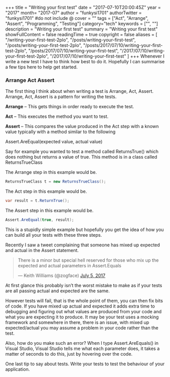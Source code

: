 +++
title = "Writing your first test"
date = "2017-07-10T20:00:45Z"
year = "2017"
month= "2017-07"
author = "funkysi1701"
authorTwitter = "funkysi1701" #do not include @
cover = ""
tags = ["Act", "Arrange", "Assert", "Programming", "Testing"]
category="tech"
keywords = ["", ""]
description =  "Writing your first test"
summary = "Writing your first test"
showFullContent = false
readingTime = true
copyright = false
aliases = [
    "/writing-your-first-test-2plo",
    "/posts/writing-your-first-test",
    "/posts/writing-your-first-test-2plo",
    "/posts/2017/07/10/writing-your-first-test-2plo",
    "/posts/2017/07/10/writing-your-first-test",
    "/2017/07/10/writing-your-first-test-2plo",
    "/2017/07/10/writing-your-first-test"
]
+++
Whenever I write a new test I have to think how best to do it. Hopefully I can summarise a few tips here to help get started.

### Arrange Act Assert

The first thing I think about when writing a test is Arrange, Act, Assert. Arrange, Act, Assert is a pattern for writing the tests.

**Arrange** – This gets things in order ready to execute the test.

**Act** – This executes the method you want to test.

**Assert** – This compares the value produced in the Act step with a known value typically with a method similar to the following

Assert.AreEqual(expected value, actual value)

Say for example you wanted to test a method called ReturnsTrue() which does nothing but returns a value of true. This method is in a class called ReturnsTrueClass

The Arrange step in this example would be.

```csharp
ReturnsTrueClass t = new ReturnsTrueClass();
```

The Act step in this example would be.

```csharp
var result = t.ReturnTrue();
```

The Assert step in this example would be.

```csharp
Assert.AreEqual(true, result);
```

This is a stupidly simple example but hopefully you get the idea of how you can build all your tests with these three steps.

Recently I saw a tweet complaining that someone has mixed up expected and actual in the Assert statement.

<blockquote class="twitter-tweet"><p lang="en" dir="ltr">There is a minor but special hell reserved for those who mix up the expected and actual parameters in Assert.Equals</p>&mdash; Keith Williams (@zogface) <a href="https://twitter.com/zogface/status/882737770095149056?ref_src=twsrc%5Etfw">July 5, 2017</a></blockquote> <script async src="https://platform.twitter.com/widgets.js" charset="utf-8"></script>

At first glance this probably isn’t the worst mistake to make as if your tests are all passing actual and expected are the same.

However tests will fail, that is the whole point of them, you can then fix bits of code. If you have mixed up actual and expected it adds extra time to debugging and figuring out what values are produced from your code and what you are expecting it to produce. It may be your test uses a mocking framework and somewhere in there, there is an issue, with mixed up expected/actual you may assume a problem in your code rather than the test.

Also, how do you make such an error? When I type Assert.AreEquals() in Visual Studio, Visual Studio tells me what each parameter does, it takes a matter of seconds to do this, just by hovering over the code.

One last tip to say about tests. Write your tests to test the behaviour of your application.